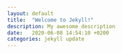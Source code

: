 ```yaml
---
layout: default
title:  "Welcome to Jekyll!"
description: My awesome description
date:   2020-06-08 14:54:10 +0200
categories: jekyll update
---
```

